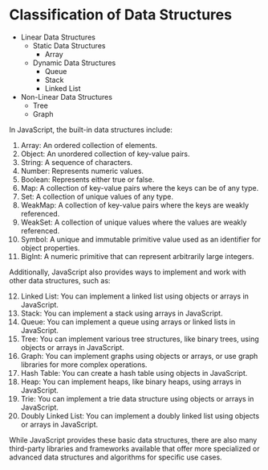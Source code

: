# Classification of Data Structures

- Linear Data Structures
  - Static Data Structures
    - Array
  - Dynamic Data Structures
    - Queue
    - Stack
    - Linked List
- Non-Linear Data Structures
  - Tree
  - Graph

In JavaScript, the built-in data structures include:

1. Array: An ordered collection of elements.
2. Object: An unordered collection of key-value pairs.
3. String: A sequence of characters.
4. Number: Represents numeric values.
5. Boolean: Represents either true or false.
6. Map: A collection of key-value pairs where the keys can be of any type.
7. Set: A collection of unique values of any type.
8. WeakMap: A collection of key-value pairs where the keys are weakly referenced.
9. WeakSet: A collection of unique values where the values are weakly referenced.
10. Symbol: A unique and immutable primitive value used as an identifier for object properties.
11. BigInt: A numeric primitive that can represent arbitrarily large integers.

Additionally, JavaScript also provides ways to implement and work with other data structures, such as:

12. Linked List: You can implement a linked list using objects or arrays in JavaScript.
13. Stack: You can implement a stack using arrays in JavaScript.
14. Queue: You can implement a queue using arrays or linked lists in JavaScript.
15. Tree: You can implement various tree structures, like binary trees, using objects or arrays in JavaScript.
16. Graph: You can implement graphs using objects or arrays, or use graph libraries for more complex operations.
17. Hash Table: You can create a hash table using objects in JavaScript.
18. Heap: You can implement heaps, like binary heaps, using arrays in JavaScript.
19. Trie: You can implement a trie data structure using objects or arrays in JavaScript.
20. Doubly Linked List: You can implement a doubly linked list using objects or arrays in JavaScript.

While JavaScript provides these basic data structures, there are also many third-party libraries and frameworks available that offer more specialized or advanced data structures and algorithms for specific use cases.
